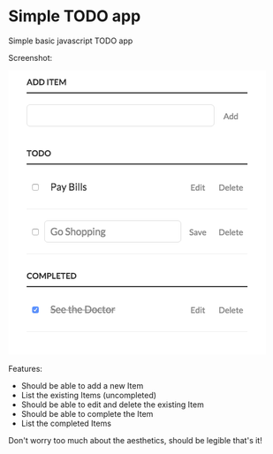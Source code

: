 # Simple TODO app
Simple basic javascript TODO app

Screenshot:

![Simple TODO app](/simple-todo-app/images/todo-js-basic.png?raw=true)

Features:

* Should be able to add a new Item
* List the existing Items (uncompleted)
* Should be able to edit and delete the existing Item
* Should be able to complete the Item
* List the completed Items

Don't worry too much about the aesthetics, should be legible that's it!